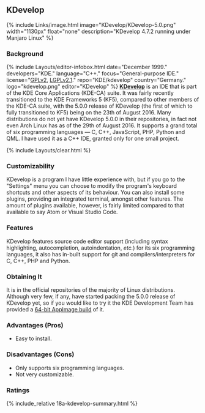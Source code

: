 ## KDevelop
{% include Links/image.html image="KDevelop/KDevelop-5.0.png" width="1130px" float="none" description="KDevelop 4.7.2 running under Manjaro Linux" %}

### Background
{% include Layouts/editor-infobox.html date="December 1999." developers="KDE." language="C++." focus="General-purpose IDE." license="<a href='https://github.com/KDE/kdevelop/blob/master/COPYING' link='_blank'>GPLv2</a>, <a href='https://github.com/KDE/kdevelop/blob/master/COPYING.LIB' link='_blank'>LGPLv2.1</a>." repo="KDE/kdevelop" country="Germany." logo="kdevelop.png" editor="KDevelop" %}
[**KDevelop**](https://www.kdevelop.org/) is an IDE that is part of the KDE Core Applications (KDE-CA) suite. It was fairly recently transitioned to the KDE Frameworks 5 (KF5), compared to other members of the KDE-CA suite, with the 5.0.0 release of KDevelop (the first of which to fully transitioned to KF5) being on the 23th of August 2016. Many distributions do not yet have KDevelop 5.0.0 in their repositories, in fact not even Arch Linux has as of the 29th of August 2016. It supports a grand total of six programming languages &mdash; C, C++, JavaScript, PHP, Python and QML. I have used it as a C++ IDE, granted only for one small project.

{% include Layouts/clear.html %}<br/>
### Customizability
KDevelop is a program I have little experience with, but if you go to the "Settings" menu you can choose to modify the program's keyboard shortcuts and other aspects of its behaviour. You can also install some plugins, providing an integrated terminal, amongst other features. The amount of plugins available, however, is fairly limited compared to that available to say Atom or Visual Studio Code.

### Features
KDevelop features source code editor support (including syntax highlighting, autocompletion, autoindentation, *etc.*) for its six programming languages, it also has in-built support for git and compilers/interpreters for C, C++, PHP and Python.

### Obtaining It
It is in the official repositories of the majority of Linux distributions. Although very few, if any, have started packing the 5.0.0 release of KDevelop yet, so if you would like to try it the KDE Development Team has provided a [64-bit AppImage build](http://download.kde.org/stable/kdevelop/5.0.0/bin/linux/KDevelop-5.0.0-1-x86_64.AppImage) of it. 

### Advantages (Pros)
* Easy to install.

### Disadvantages (Cons)
* Only supports six programming languages.
* Not very customizable.

### Ratings
{% include_relative 18a-kdevelop-summary.html %}
